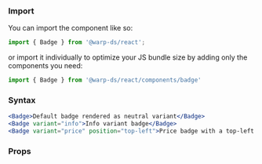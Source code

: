 ### Import

You can import the component like so:
```js
import { Badge } from '@warp-ds/react';
```

or import it individually to optimize your JS bundle size by adding only the components you need:
```js
import { Badge } from '@warp-ds/react/components/badge'

```

### Syntax

```jsx
<Badge>Default badge rendered as neutral variant</Badge>
<Badge variant="info">Info variant badge</Badge>
<Badge variant="price" position="top-left">Price badge with a top-left position</Badge>
```

### Props

<api-table type="react" component="Badge" />
